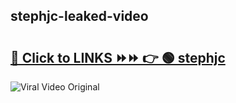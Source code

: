 
 ## stephjc-leaked-video 

# <h2><a href="https://clipsfans.com/stephjc&ref=git">🔗 Click to LINKS ⏩⏩ 👉 🟢 stephjc </a></h2>

<a href="https://clipsfans.com/stephjc&ref=git" rel="nofollow" data-target="animated-image.originalLink"><img src="https://i.ibb.co.com/xMMVF88/686577567.gif" alt="Viral Video Original" style="max-width: 100%; display: inline-block;" data-target="animated-image.originalImage"></a>
